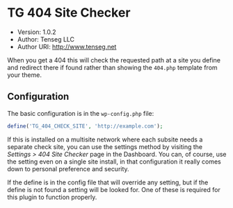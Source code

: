 # TG 404 Site Checker

* Version: 1.0.2
* Author: Tenseg LLC
* Author URI: http://www.tenseg.net

When you get a 404 this will check the requested path at a site you define and redirect there if found rather than showing the `404.php` template from your theme.

## Configuration

The basic configuration is in the `wp-config.php` file:

```php
define('TG_404_CHECK_SITE', 'http://example.com');
```

If this is installed on a multisite network where each subsite needs a separate check site, you can use the settings method by visiting the *Settings > 404 Site Checker* page in the Dashboard. You can, of course, use the setting even on a single site install, in that configuration it really comes down to personal preference and security.

If the define is in the config file that will override any setting, but if the define is not found a setting will be looked for. One of these is required for this plugin to function properly.
